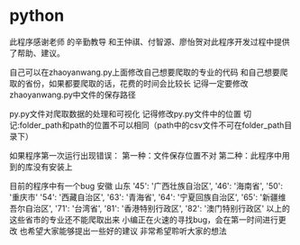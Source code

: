 # python
此程序感谢老师
的辛勤教导
和王仲祺、付智源、廖怡贺对此程序开发过程中提供了帮助、建议。


自己可以在zhaoyanwang.py上面修改自己想要爬取的专业的代码
和自己想要爬取的省份，如果都要爬取的话，花费的时间会比较长
记得一定要修改zhaoyanwang.py中文件的保存路径

py.py文件对爬取数据的处理和可视化
记得修改py.py文件中的位置
切记:folder_path和path的位置不可以相同（path中的csv文件不可在folder_path目录下）


如果程序第一次运行出现错误：
        第一种：文件保存位置不对
        第二种：此程序中用到的库没有安装上

目前的程序中有一个bug
         安徽 
         山东
        '45': '广西壮族自治区',
        '46': '海南省',
        '50': '重庆市'
        '54': '西藏自治区',
        '63': '青海省',
        '64': '宁夏回族自治区',
        '65': '新疆维吾尔自治区',
        '71': '台湾省',
        '81': '香港特别行政区',
        '82': '澳门特别行政区'
        以上的这些省市的专业还不能爬取出来
        小编正在火速的寻找bug，会在第一时间进行更改
        也希望大家能够提出一些好的建议
        非常希望聆听大家的想法







